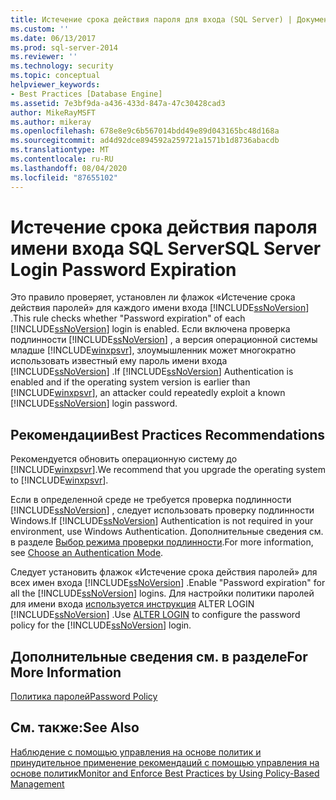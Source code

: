 ```yaml
---
title: Истечение срока действия пароля для входа (SQL Server) | Документация Майкрософт
ms.custom: ''
ms.date: 06/13/2017
ms.prod: sql-server-2014
ms.reviewer: ''
ms.technology: security
ms.topic: conceptual
helpviewer_keywords:
- Best Practices [Database Engine]
ms.assetid: 7e3bf9da-a436-433d-847a-47c30428cad3
author: MikeRayMSFT
ms.author: mikeray
ms.openlocfilehash: 678e8e9c6b567014bdd49e89d043165bc48d168a
ms.sourcegitcommit: ad4d92dce894592a259721a1571b1d8736abacdb
ms.translationtype: MT
ms.contentlocale: ru-RU
ms.lasthandoff: 08/04/2020
ms.locfileid: "87655102"
---
```

# <a name="sql-server-login-password-expiration"></a><span data-ttu-id="d5637-102">Истечение срока действия пароля имени входа SQL Server</span><span class="sxs-lookup"><span data-stu-id="d5637-102">SQL Server Login Password Expiration</span></span>
  <span data-ttu-id="d5637-103">Это правило проверяет, установлен ли флажок «Истечение срока действия паролей» для каждого имени входа [!INCLUDE[ssNoVersion](../../includes/ssnoversion-md.md)] .</span><span class="sxs-lookup"><span data-stu-id="d5637-103">This rule checks whether "Password expiration" of each [!INCLUDE[ssNoVersion](../../includes/ssnoversion-md.md)] login is enabled.</span></span> <span data-ttu-id="d5637-104">Если включена проверка подлинности [!INCLUDE[ssNoVersion](../../includes/ssnoversion-md.md)] , а версия операционной системы младше [!INCLUDE[winxpsvr](../../includes/winxpsvr-md.md)], злоумышленник может многократно использовать известный ему пароль имени входа [!INCLUDE[ssNoVersion](../../includes/ssnoversion-md.md)] .</span><span class="sxs-lookup"><span data-stu-id="d5637-104">If [!INCLUDE[ssNoVersion](../../includes/ssnoversion-md.md)] Authentication is enabled and if the operating system version is earlier than [!INCLUDE[winxpsvr](../../includes/winxpsvr-md.md)], an attacker could repeatedly exploit a known [!INCLUDE[ssNoVersion](../../includes/ssnoversion-md.md)] login password.</span></span>  
  
## <a name="best-practices-recommendations"></a><span data-ttu-id="d5637-105">Рекомендации</span><span class="sxs-lookup"><span data-stu-id="d5637-105">Best Practices Recommendations</span></span>  
 <span data-ttu-id="d5637-106">Рекомендуется обновить операционную систему до [!INCLUDE[winxpsvr](../../includes/winxpsvr-md.md)].</span><span class="sxs-lookup"><span data-stu-id="d5637-106">We recommend that you upgrade the operating system to [!INCLUDE[winxpsvr](../../includes/winxpsvr-md.md)].</span></span>  
  
 <span data-ttu-id="d5637-107">Если в определенной среде не требуется проверка подлинности [!INCLUDE[ssNoVersion](../../includes/ssnoversion-md.md)] , следует использовать проверку подлинности Windows.</span><span class="sxs-lookup"><span data-stu-id="d5637-107">If [!INCLUDE[ssNoVersion](../../includes/ssnoversion-md.md)] Authentication is not required in your environment, use Windows Authentication.</span></span> <span data-ttu-id="d5637-108">Дополнительные сведения см. в разделе [Выбор режима проверки подлинности](../security/choose-an-authentication-mode.md).</span><span class="sxs-lookup"><span data-stu-id="d5637-108">For more information, see [Choose an Authentication Mode](../security/choose-an-authentication-mode.md).</span></span>  
  
 <span data-ttu-id="d5637-109">Следует установить флажок «Истечение срока действия паролей» для всех имен входа [!INCLUDE[ssNoVersion](../../includes/ssnoversion-md.md)] .</span><span class="sxs-lookup"><span data-stu-id="d5637-109">Enable "Password expiration" for all the [!INCLUDE[ssNoVersion](../../includes/ssnoversion-md.md)] logins.</span></span> <span data-ttu-id="d5637-110">Для настройки политики паролей для имени входа [используется инструкция](/sql/t-sql/statements/alter-login-transact-sql) ALTER LOGIN [!INCLUDE[ssNoVersion](../../includes/ssnoversion-md.md)] .</span><span class="sxs-lookup"><span data-stu-id="d5637-110">Use [ALTER LOGIN](/sql/t-sql/statements/alter-login-transact-sql) to configure the password policy for the [!INCLUDE[ssNoVersion](../../includes/ssnoversion-md.md)] login.</span></span>  
  
## <a name="for-more-information"></a><span data-ttu-id="d5637-111">Дополнительные сведения см. в разделе</span><span class="sxs-lookup"><span data-stu-id="d5637-111">For More Information</span></span>  
 [<span data-ttu-id="d5637-112">Политика паролей</span><span class="sxs-lookup"><span data-stu-id="d5637-112">Password Policy</span></span>](../security/password-policy.md)  
  
## <a name="see-also"></a><span data-ttu-id="d5637-113">См. также:</span><span class="sxs-lookup"><span data-stu-id="d5637-113">See Also</span></span>  
 [<span data-ttu-id="d5637-114">Наблюдение с помощью управления на основе политик и принудительное применение рекомендаций с помощью управления на основе политик</span><span class="sxs-lookup"><span data-stu-id="d5637-114">Monitor and Enforce Best Practices by Using Policy-Based Management</span></span>](monitor-and-enforce-best-practices-by-using-policy-based-management.md)  
  
  
